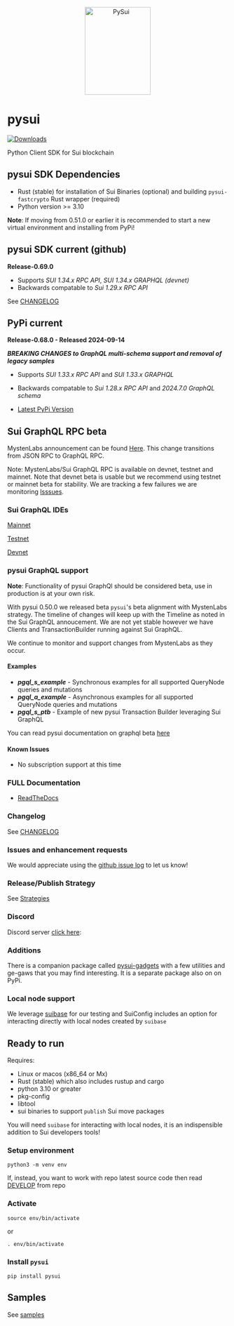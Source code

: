 <p align="center">
  <img width="150" height="200" src="https://raw.githubusercontent.com/FrankC01/pysui/main/images//pysui_logo_color.png" alt='PySui'>
</p>

# pysui

[![Downloads](https://static.pepy.tech/badge/pysui/month)](https://pepy.tech/project/pysui)

Python Client SDK for Sui blockchain

## pysui SDK Dependencies

- Rust (stable) for installation of Sui Binaries (optional) and building `pysui-fastcrypto` Rust wrapper (required)
- Python version >= 3.10

**Note**: If moving from 0.51.0 or earlier it is recommended to start a new virtual environment and installing from PyPi!

## pysui SDK current (github)

**Release-0.69.0**

- Supports _SUI 1.34.x RPC API_, _SUI 1.34.x GRAPHQL (devnet)_
- Backwards compatable to _Sui 1.29.x RPC API_

See [CHANGELOG](https://github.com/FrankC01/pysui/blob/main/CHANGELOG.md)

## PyPi current

**Release-0.68.0 - Released 2024-09-14**

**_BREAKING CHANGES to GraphQL multi-schema support and removal of legacy samples_**

- Supports _SUI 1.33.x RPC API_ and _SUI 1.33.x GRAPHQL_
- Backwards compatable to _Sui 1.28.x RPC API_ and _2024.7.0 GraphQL schema_

- [Latest PyPi Version](https://pypi.org/project/pysui/)

## Sui GraphQL RPC beta

MystenLabs announcement can be found [Here](https://github.com/mystenLabs/sui/issues/13700). This change transitions
from JSON RPC to GraphQL RPC.

Note: MystenLabs/Sui GraphQL RPC is available on devnet, testnet and mainnet. Note that devnet beta is usable but
we recommend using testnet or mainnet beta for stability. We are tracking a few failures we are monitoring [Isssues](https://github.com/FrankC01/pysui/issues?q=is%3Aissue+is%3Aopen++Sui+GraphQL+RPC).

### Sui GraphQL IDEs

  [Mainnet](https://sui-mainnet.mystenlabs.com/graphql)

  [Testnet](https://sui-testnet.mystenlabs.com/graphql)

  [Devnet](https://sui-devnet.mystenlabs.com/graphql)

### pysui GraphQL support

**Note**: Functionality of pysui GraphQl should be considered beta, use in production is at your own risk.

With pysui 0.50.0 we released beta `pysui`'s beta alignment with MystenLabs strategy. The timeline of changes will keep up with the Timeline as noted in the Sui GraphQL annoucement. We are not yet stable however we have Clients and TransactionBuilder running against Sui GraphQL.

We continue to monitor and support changes from MystenLabs as they occur.

#### Examples

  - **_pgql_s_example_** - Synchronous examples for all supported QueryNode queries and mutations
  - **_pgql_a_example_** - Asynchronous examples for all supported QueryNode queries and mutations
  - **_pgql_s_ptb_** - Example of new pysui Transaction Builder leveraging Sui GraphQL

You can read pysui documentation on graphql beta [here](https://pysui.readthedocs.io/en/latest/graphql.html)

#### Known Issues
- No subscription support at this time


### FULL Documentation

- [ReadTheDocs](https://pysui.readthedocs.io/en/latest/index.html)

### Changelog

See [CHANGELOG](https://github.com/FrankC01/pysui/blob/main/CHANGELOG.md)

### Issues and enhancement requests

We would appreciate using the [github issue log](https://github.com/FrankC01/pysui/issues) to let us know!

### Release/Publish Strategy

See [Strategies](https://github.com/FrankC01/pysui/blob/main/OP_STRATEGIES.md)

### Discord

Discord server [click here](https://discord.gg/uCGYfY4Ph4):

### Additions

There is a companion package called [pysui-gadgets](https://github.com/FrankC01/pysui_gadgets) with a few utilities and ge-gaws that you may find interesting. It is a separate package also on on PyPi.

### Local node support

We leverage [suibase](https://github.com/ChainMovers/suibase) for our testing and SuiConfig includes an option for interacting directly with local nodes created by `suibase`

## Ready to run

Requires:

- Linux or macos (x86_64 or Mx)
- Rust (stable) which also includes rustup and cargo
- python 3.10 or greater
- pkg-config
- libtool
- sui binaries to support `publish` Sui move packages

You will need `suibase` for interacting with local nodes, it is an indispensible addition to Sui developers tools!

### Setup environment

`python3 -m venv env`

If, instead, you want to work with repo latest source code then read [DEVELOP](https://github.com/FrankC01/pysui/blob/main/DEVELOP.md) from repo

### Activate

`source env/bin/activate`

or

`. env/bin/activate`

### Install `pysui`

`pip install pysui`

## Samples

See [samples](https://github.com/FrankC01/pysui/blob/main/samples/README.md)
